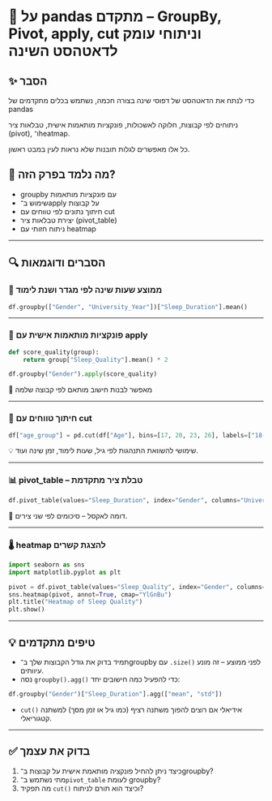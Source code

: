 # 📘 על pandas מתקדם – GroupBy, Pivot, apply, cut וניתוחי עומק לדאטהסט השינה

## ✨ הסבר
כדי לנתח את הדאטהסט של דפוסי שינה בצורה חכמה, נשתמש בכלים מתקדמים של pandas

ניתוחים לפי קבוצות, חלוקה לאשכולות, פונקציות מותאמות אישית, טבלאות ציר (pivot), ו־heatmap. 

כל אלו מאפשרים לגלות תובנות שלא נראות לעין במבט ראשון.

## 🧠 מה נלמד בפרק הזה?
- groupby עם פונקציות מותאמות
- שימוש ב־apply על קבוצות
- חיתוך נתונים לפי טווחים עם cut
- יצירת טבלאות ציר (pivot_table)
- ניתוח חזותי עם heatmap

---

## 🔍 הסברים ודוגמאות

### 🧮 ממוצע שעות שינה לפי מגדר ושנת לימוד

```python
df.groupby(["Gender", "University_Year"])["Sleep_Duration"].mean()
````

---

### 🧪 פונקציות מותאמות אישית עם apply

```python
def score_quality(group):
    return group["Sleep_Quality"].mean() * 2

df.groupby("Gender").apply(score_quality)
```

📌 מאפשר לבנות חישוב מותאם לפי קבוצה שלמה

---

### 🧩 חיתוך טווחים עם cut

```python
df["age_group"] = pd.cut(df["Age"], bins=[17, 20, 23, 26], labels=["18-20", "21-23", "24-26"])
```

💡 שימושי להשוואת התנהגות לפי גיל, שעות לימוד, זמן שינה ועוד.

---

### 📊 pivot\_table – טבלת ציר מתקדמת

```python
df.pivot_table(values="Sleep_Duration", index="Gender", columns="University_Year", aggfunc="mean")
```

📌 דומה לאקסל – סיכומים לפי שני צירים.

---

### 🌡️ heatmap להצגת קשרים

```python
import seaborn as sns
import matplotlib.pyplot as plt

pivot = df.pivot_table(values="Sleep_Quality", index="Gender", columns="University_Year")
sns.heatmap(pivot, annot=True, cmap="YlGnBu")
plt.title("Heatmap of Sleep Quality")
plt.show()
```

---

## 💡 טיפים מתקדמים

* תמיד בדוק את גודל הקבוצות שלך ב־groupby עם `.size()` לפני ממוצע – זה מונע עיוותים.
* נסה `groupby().agg()` כדי להפעיל כמה חישובים יחד:

```python
df.groupby("Gender")["Sleep_Duration"].agg(["mean", "std"])
```

* `cut()` אידיאלי אם רוצים להפוך משתנה רציף (כמו גיל או זמן מסך) למשתנה קטגוריאלי.

---

## ✅ בדוק את עצמך

1. כיצד ניתן להחיל פונקציה מותאמת אישית על קבוצות ב־groupby?
2. מתי נשתמש ב־`pivot_table` לעומת groupby?
3. מה תפקיד `cut()` וכיצד הוא תורם לניתוח?
